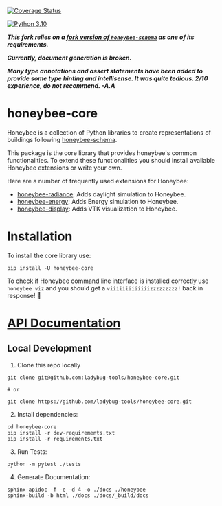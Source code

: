 <!-- ![Honeybee](https://www.ladybug.tools/assets/img/honeybee.png) -->

<!-- [![Build Status](https://github.com/ladybug-tools/honeybee-core/actions/workflows/ci.yaml/badge.svg)](https://github.com/ladybug-tools/honeybee-core/actions) -->
[![Coverage Status](https://coveralls.io/repos/github/ladybug-tools/honeybee-core/badge.svg?branch=master)](https://coveralls.io/github/ladybug-tools/honeybee-core)

[![Python 3.10](https://img.shields.io/badge/python-3.10-orange.svg)](https://www.python.org/downloads/release/python-3100/)
<!-- [![Python 3.7](https://img.shields.io/badge/python-3.7-blue.svg)](https://www.python.org/downloads/release/python-370/) [![Python 2.7](https://img.shields.io/badge/python-2.7-green.svg)](https://www.python.org/downloads/release/python-270/) [![IronPython](https://img.shields.io/badge/ironpython-2.7-red.svg)](https://github.com/IronLanguages/ironpython2/releases/tag/ipy-2.7.8/) -->

***This fork relies on a [fork version of `honeybee-schema`](https://github.com/Ayush-Abraham/honeybee-schema) as one of its requirements.***

***Currently, document generation is broken.***

***Many type annotations and assert statements have been added to provide some type hinting and intellisense. It was quite tedious. 2/10 experience, do not recommend. -A.A***

# honeybee-core

Honeybee is a collection of Python libraries to create representations of buildings
following [honeybee-schema](https://github.com/ladybug-tools/honeybee-schema/wiki).

This package is the core library that provides honeybee's common functionalities.
To extend these functionalities you should install available Honeybee extensions or write
your own.

Here are a number of frequently used extensions for Honeybee:

- [honeybee-radiance](https://github.com/ladybug-tools/honeybee-radiance): Adds daylight simulation to Honeybee.
- [honeybee-energy](https://github.com/ladybug-tools/honeybee-energy): Adds Energy simulation to Honeybee.
- [honeybee-display](https://github.com/ladybug-tools/honeybee-display): Adds VTK visualization to Honeybee.


# Installation

To install the core library use:

`pip install -U honeybee-core`

To check if Honeybee command line interface is installed correctly use `honeybee viz` and you
should get a `viiiiiiiiiiiiizzzzzzzzz!` back in response! :bee:

# [API Documentation](https://www.ladybug.tools/honeybee-core/docs/)

## Local Development
1. Clone this repo locally
```console
git clone git@github.com:ladybug-tools/honeybee-core.git

# or

git clone https://github.com/ladybug-tools/honeybee-core.git
```
2. Install dependencies:
```console
cd honeybee-core
pip install -r dev-requirements.txt
pip install -r requirements.txt
```

3. Run Tests:
```console
python -m pytest ./tests
```

4. Generate Documentation:
```console
sphinx-apidoc -f -e -d 4 -o ./docs ./honeybee
sphinx-build -b html ./docs ./docs/_build/docs
```
